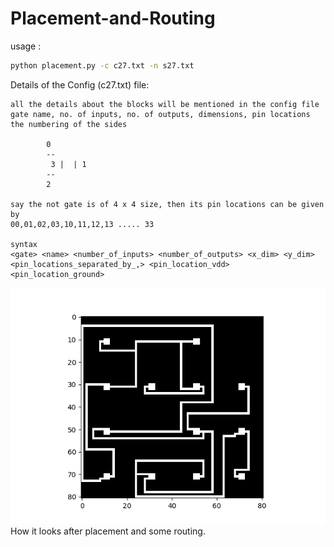 # Placement-and-Routing
usage :
```sh
python placement.py -c c27.txt -n s27.txt
```
Details of the Config (c27.txt) file:
```
all the details about the blocks will be mentioned in the config file
gate name, no. of inputs, no. of outputs, dimensions, pin locations
the numbering of the sides

		0
		--
   	     3 |  | 1
		--
		2

say the not gate is of 4 x 4 size, then its pin locations can be given by 
00,01,02,03,10,11,12,13 ..... 33 

syntax 
<gate> <name> <number_of_inputs> <number_of_outputs> <x_dim> <y_dim> <pin_locations_separated_by_,> <pin_location_vdd> <pin_location_ground>
```
![alt-text](https://github.com/SrikarSiddarth/Placement-and-Routing/blob/main/grid_14.png)
How it looks after placement and some routing.
